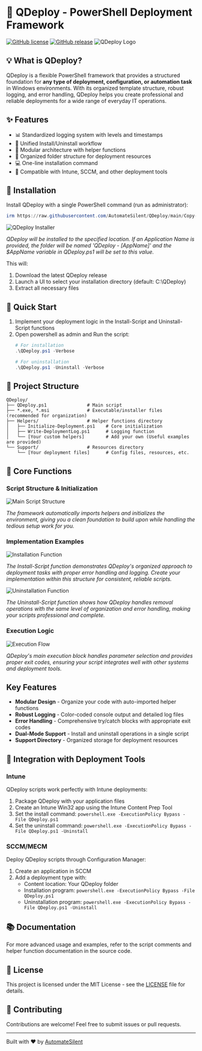 # 🚀 QDeploy - PowerShell Deployment Framework
[![GitHub license](https://img.shields.io/github/license/AutomateSilent/QDeploy)](https://github.com/AutomateSilent/QDeploy/blob/main/LICENSE)
[![GitHub release](https://img.shields.io/github/v/release/AutomateSilent/QDeploy)](https://github.com/AutomateSilent/QDeploy/releases)
![QDeploy Logo](https://github.com/user-attachments/assets/9acd2078-8387-41d0-9f2e-afb75a549af0)

## 💡 What is QDeploy?

QDeploy is a flexible PowerShell framework that provides a structured foundation for **any type of deployment, configuration, or automation task** in Windows environments. With its organized template structure, robust logging, and error handling, QDeploy helps you create professional and reliable deployments for a wide range of everyday IT operations.

## ✨ Features

- 📊 Standardized logging system with levels and timestamps
- 🔄 Unified Install/Uninstall workflow
- 🧩 Modular architecture with helper functions
- 📁 Organized folder structure for deployment resources
- 💻 One-line installation command
- 🔌 Compatible with Intune, SCCM, and other deployment tools

## 🔧 Installation

Install QDeploy with a single PowerShell command (run as administrator):

```powershell
irm https://raw.githubusercontent.com/AutomateSilent/QDeploy/main/Copy-QDeploy.ps1 | iex -Verbose
```

![QDeploy Installer](https://github.com/user-attachments/assets/46111784-1688-4e5f-8c8f-cbed7a928be8)

*QDeploy will be installed to the specified location. If an Application Name is provided, the folder will be named 'QDeploy - [AppName]' and the $AppName variable in QDeploy.ps1 will be set to this value.*

This will:
1. Download the latest QDeploy release
2. Launch a UI to select your installation directory (default: C:\QDeploy)
3. Extract all necessary files

## 🚀 Quick Start

1. Implement your deployment logic in the Install-Script and Uninstall-Script functions
2. Open powershell as admin and Run the script:
   ```powershell
   # For installation
   .\QDeploy.ps1 -Verbose
   
   # For uninstallation
   .\QDeploy.ps1 -Uninstall -Verbose
   ```
   
## 📂 Project Structure

```
QDeploy/
├── QDeploy.ps1               # Main script
├── *.exe, *.msi              # Executable/installer files (recommended for organization)
├── Helpers/                  # Helper functions directory
│   ├── Initialize-Deployment.ps1    # Core initialization
│   ├── Write-DeploymentLog.ps1      # Logging function
│   └── [Your custom helpers]        # Add your own (Useful examples are provided)
└── Support/                  # Resources directory
    └── [Your deployment files]      # Config files, resources, etc.
```

## 📝 Core Functions
### Script Structure & Initialization
![Main Script Structure](https://github.com/user-attachments/assets/effc8b2c-4e5d-4636-a92e-8c2d0f63fb0e)

*The framework automatically imports helpers and initializes the environment, giving you a clean foundation to build upon while handling the tedious setup work for you.*

### Implementation Examples
![Installation Function](https://github.com/user-attachments/assets/3917a37d-6735-4215-b833-f7472a6ad96c)

*The Install-Script function demonstrates QDeploy's organized approach to deployment tasks with proper error handling and logging. Create your implementation within this structure for consistent, reliable scripts.*

![Uninstallation Function](https://github.com/user-attachments/assets/0c06a763-6bbd-4504-8745-5b52d01cb13b)

*The Uninstall-Script function shows how QDeploy handles removal operations with the same level of organization and error handling, making your scripts professional and complete.*

### Execution Logic
![Execution Flow](https://github.com/user-attachments/assets/d5483e68-16da-450a-ada4-0f7fde5f0200)

*QDeploy's main execution block handles parameter selection and provides proper exit codes, ensuring your script integrates well with other systems and deployment tools.*

## Key Features

- **Modular Design** - Organize your code with auto-imported helper functions
- **Robust Logging** - Color-coded console output and detailed log files
- **Error Handling** - Comprehensive try/catch blocks with appropriate exit codes
- **Dual-Mode Support** - Install and uninstall operations in a single script
- **Support Directory** - Organized storage for deployment resources


## 🔄 Integration with Deployment Tools

### Intune
QDeploy scripts work perfectly with Intune deployments:
1. Package QDeploy with your application files
2. Create an Intune Win32 app using the Intune Content Prep Tool
3. Set the install command: `powershell.exe -ExecutionPolicy Bypass -File QDeploy.ps1`
4. Set the uninstall command: `powershell.exe -ExecutionPolicy Bypass -File QDeploy.ps1 -Uninstall`

### SCCM/MECM
Deploy QDeploy scripts through Configuration Manager:
1. Create an application in SCCM
2. Add a deployment type with:
   - Content location: Your QDeploy folder
   - Installation program: `powershell.exe -ExecutionPolicy Bypass -File QDeploy.ps1`
   - Uninstallation program: `powershell.exe -ExecutionPolicy Bypass -File QDeploy.ps1 -Uninstall`

## 📚 Documentation

For more advanced usage and examples, refer to the script comments and helper function documentation in the source code.

## 💼 License

This project is licensed under the MIT License - see the [LICENSE](LICENSE) file for details.

## 🤝 Contributing

Contributions are welcome! Feel free to submit issues or pull requests.

---

Built with ❤️ by [AutomateSilent](https://github.com/AutomateSilent)
